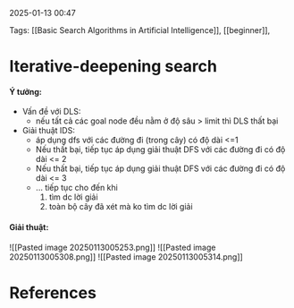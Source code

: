2025-01-13 00:47


Tags: [[Basic Search Algorithms in Artificial Intelligence]], [[beginner]], 

# Iterative-deepening search
#### Ý tưởng: 
- Vấn đề với DLS:
	- nếu tất cả các goal node đều nằm ở độ sâu > limit thì DLS thất bại
- Giải thuật IDS:
	- áp dụng dfs với các đường đi (trong cây) có độ dài <=1
	- Nếu thất bại, tiếp tục áp dụng giải thuật DFS với các đường đi có độ dài <= 2
	- Nếu thất bại, tiếp tục áp dụng giải thuật DFS với các đường đi có độ dài <= 3
	- ... tiếp tục cho đến khi
		1. tìm dc lời giải
		2. toàn bộ cây đã xét mà ko tìm dc lời giải
#### Giải thuật:
![[Pasted image 20250113005253.png]]
![[Pasted image 20250113005308.png]]
![[Pasted image 20250113005314.png]]
# References
